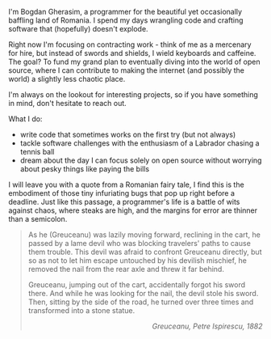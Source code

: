 I'm Bogdan Gherasim, a programmer for the beautiful yet occasionally baffling land of Romania. I spend my days wrangling code and crafting software that (hopefully) doesn't explode.

Right now I'm focusing on contracting work - think of me as a mercenary for hire, but instead of swords and shields, I wield keyboards and caffeine. The goal? To fund my grand plan to eventually diving into the world of open source, where I can contribute to making the internet (and possibly the world) a slightly less chaotic place. 

I'm always on the lookout for interesting projects, so if you have something in mind, don't hesitate to reach out.

What I do:
* write code that sometimes works on the first try (but not always)
* tackle software challenges with the enthusiasm of a Labrador chasing a tennis ball
* dream about the day I can focus solely on open source without worrying about pesky things like paying the bills 

I will leave you with a quote from a Romanian fairy tale, I find this is the embodiment of those tiny infuriating bugs that pop up right before a deadline. Just like this passage, a programmer's life is a battle of wits against chaos, where steaks are high, and the margins for error are thinner than a semicolon.

> As he (Greuceanu) was lazily moving forward, reclining in the cart, he passed by a lame devil who was blocking travelers' paths to cause them trouble. This devil was afraid to confront Greuceanu directly, but so as not to let him escape untouched by his devilish mischief, he removed the nail from the rear axle and threw it far behind.
> 
> Greuceanu, jumping out of the cart, accidentally forgot his sword there. And while he was looking for the nail, the devil stole his sword. Then, sitting by the side of the road, he turned over three times and transformed into a stone statue.
> *<p style="text-align: end">Greuceanu, Petre Ispirescu, 1882</p>*